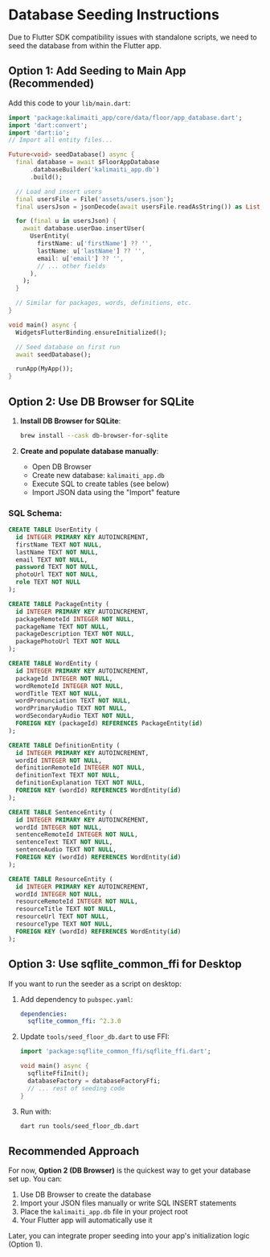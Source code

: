 # Database Seeding Instructions

Due to Flutter SDK compatibility issues with standalone scripts, we need to seed the database from within the Flutter app.

## Option 1: Add Seeding to Main App (Recommended)

Add this code to your `lib/main.dart`:

```dart
import 'package:kalimaiti_app/core/data/floor/app_database.dart';
import 'dart:convert';
import 'dart:io';
// Import all entity files...

Future<void> seedDatabase() async {
  final database = await $FloorAppDatabase
      .databaseBuilder('kalimaiti_app.db')
      .build();

  // Load and insert users
  final usersFile = File('assets/users.json');
  final usersJson = jsonDecode(await usersFile.readAsString()) as List;

  for (final u in usersJson) {
    await database.userDao.insertUser(
      UserEntity(
        firstName: u['firstName'] ?? '',
        lastName: u['lastName'] ?? '',
        email: u['email'] ?? '',
        // ... other fields
      ),
    );
  }

  // Similar for packages, words, definitions, etc.
}

void main() async {
  WidgetsFlutterBinding.ensureInitialized();

  // Seed database on first run
  await seedDatabase();

  runApp(MyApp());
}
```

## Option 2: Use DB Browser for SQLite

1. **Install DB Browser for SQLite**:

   ```bash
   brew install --cask db-browser-for-sqlite
   ```

2. **Create and populate database manually**:
   - Open DB Browser
   - Create new database: `kalimaiti_app.db`
   - Execute SQL to create tables (see below)
   - Import JSON data using the "Import" feature

### SQL Schema:

```sql
CREATE TABLE UserEntity (
  id INTEGER PRIMARY KEY AUTOINCREMENT,
  firstName TEXT NOT NULL,
  lastName TEXT NOT NULL,
  email TEXT NOT NULL,
  password TEXT NOT NULL,
  photoUrl TEXT NOT NULL,
  role TEXT NOT NULL
);

CREATE TABLE PackageEntity (
  id INTEGER PRIMARY KEY AUTOINCREMENT,
  packageRemoteId INTEGER NOT NULL,
  packageName TEXT NOT NULL,
  packageDescription TEXT NOT NULL,
  packagePhotoUrl TEXT NOT NULL
);

CREATE TABLE WordEntity (
  id INTEGER PRIMARY KEY AUTOINCREMENT,
  packageId INTEGER NOT NULL,
  wordRemoteId INTEGER NOT NULL,
  wordTitle TEXT NOT NULL,
  wordPronunciation TEXT NOT NULL,
  wordPrimaryAudio TEXT NOT NULL,
  wordSecondaryAudio TEXT NOT NULL,
  FOREIGN KEY (packageId) REFERENCES PackageEntity(id)
);

CREATE TABLE DefinitionEntity (
  id INTEGER PRIMARY KEY AUTOINCREMENT,
  wordId INTEGER NOT NULL,
  definitionRemoteId INTEGER NOT NULL,
  definitionText TEXT NOT NULL,
  definitionExplanation TEXT NOT NULL,
  FOREIGN KEY (wordId) REFERENCES WordEntity(id)
);

CREATE TABLE SentenceEntity (
  id INTEGER PRIMARY KEY AUTOINCREMENT,
  wordId INTEGER NOT NULL,
  sentenceRemoteId INTEGER NOT NULL,
  sentenceText TEXT NOT NULL,
  sentenceAudio TEXT NOT NULL,
  FOREIGN KEY (wordId) REFERENCES WordEntity(id)
);

CREATE TABLE ResourceEntity (
  id INTEGER PRIMARY KEY AUTOINCREMENT,
  wordId INTEGER NOT NULL,
  resourceRemoteId INTEGER NOT NULL,
  resourceTitle TEXT NOT NULL,
  resourceUrl TEXT NOT NULL,
  resourceType TEXT NOT NULL,
  FOREIGN KEY (wordId) REFERENCES WordEntity(id)
);
```

## Option 3: Use sqflite_common_ffi for Desktop

If you want to run the seeder as a script on desktop:

1. Add dependency to `pubspec.yaml`:

   ```yaml
   dependencies:
     sqflite_common_ffi: ^2.3.0
   ```

2. Update `tools/seed_floor_db.dart` to use FFI:

   ```dart
   import 'package:sqflite_common_ffi/sqflite_ffi.dart';

   void main() async {
     sqfliteFfiInit();
     databaseFactory = databaseFactoryFfi;
     // ... rest of seeding code
   }
   ```

3. Run with:
   ```bash
   dart run tools/seed_floor_db.dart
   ```

## Recommended Approach

For now, **Option 2 (DB Browser)** is the quickest way to get your database set up. You can:

1. Use DB Browser to create the database
2. Import your JSON files manually or write SQL INSERT statements
3. Place the `kalimaiti_app.db` file in your project root
4. Your Flutter app will automatically use it

Later, you can integrate proper seeding into your app's initialization logic (Option 1).
